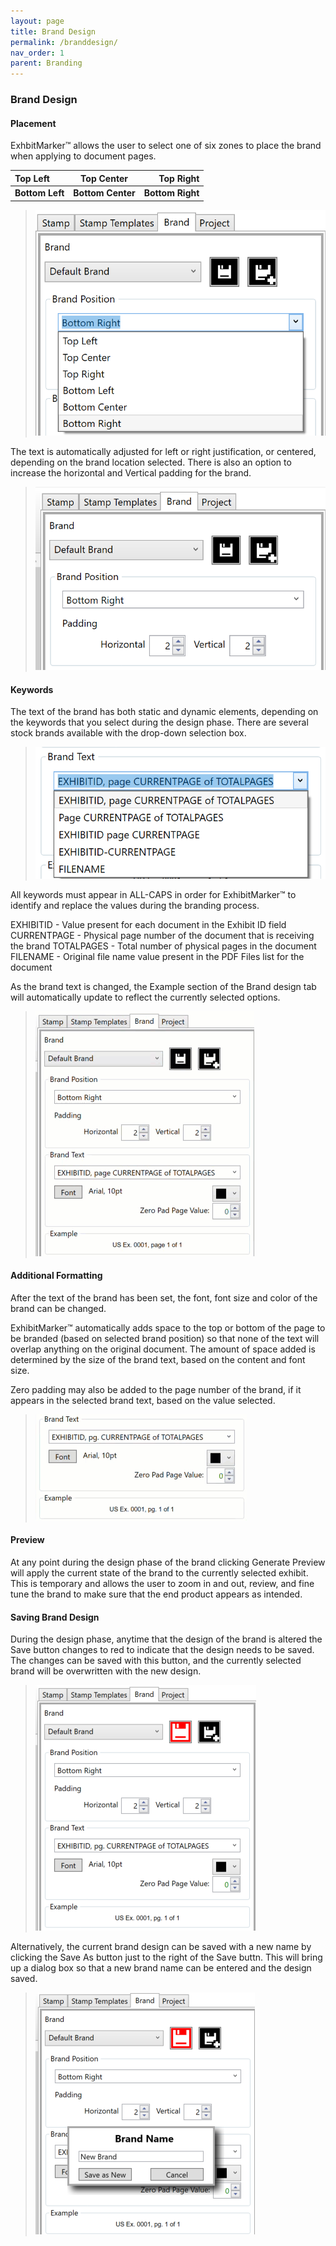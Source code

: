 ```yaml
---
layout: page
title: Brand Design
permalink: /branddesign/
nav_order: 1
parent: Branding
---
```


### Brand Design

#### Placement

ExhbitMarker&trade; allows the user to select one of six zones to place the brand when applying to document pages.

|Top Left | Top Center | Top Right |
|:-------------|:-----:|-----------:|
|__Bottom Left__ | __Bottom Center__ | __Bottom Right__ |

> ![Screen Grab - Brand Zone Selection](brand_design_assets/brand_design_01_BrandZonePosition.png)

The text is automatically adjusted for left or right justification, or centered, depending on the brand location selected.  There is also an option to increase the horizontal and Vertical padding for the brand.

 > ![Screen Grab - Brand Position Padding](brand_design_assets/brand_design_01_BrandPadding.png)

#### Keywords

The text of the brand has both static and dynamic elements, depending on the keywords that you select during the design phase.  There are several stock brands available with the drop-down selection box.

> ![Screen Grab - Stock Brand Text Options](brand_design_assets/brand_design_03_BrandStockKeywordOptions.png)

All keywords must appear in ALL-CAPS in order for ExhibitMarker&trade; to identify and replace the values during the branding process.

EXHIBITID - Value present for each document in the Exhibit ID field
CURRENTPAGE - Physical page number of the document that is receiving the brand
TOTALPAGES - Total number of physical pages in the document
FILENAME - Original file name value present in the PDF Files list for the document

As the brand text is changed, the Example section of the Brand design tab will automatically update to reflect the currently selected options.

> ![Animation - Selection of different default Brands](brand_design_assets/brand_design_04_BrandOptionSelection.gif)

#### Additional Formatting

After the text of the brand has been set, the font, font size and color of the brand can be changed.

ExhibitMarker&trade; automatically adds space to the top or bottom of the page to be branded (based on selected brand position) so that none of the text will overlap anything on the original document.  The amount of space added is determined by the size of the brand text, based on the content and font size.

Zero padding may also be added to the page number of the brand, if it appears in the selected brand text, based on the value selected.

> ![Animation - Add zero padding to page numbers](brand_design_assets/brand_design_07_ZeroPadPageNumber.gif)

#### Preview

At any point during the design phase of the brand clicking Generate Preview will apply the current state of the brand to the currently selected exhibit.  This is temporary and allows the user to zoom in and out, review, and fine tune the brand to make sure that the end product appears as intended.


#### Saving Brand Design

During the design phase, anytime that the design of the brand is altered the Save button changes to red to indicate that the design needs to be saved.  The changes can be saved with this button, and the currently selected brand will be overwritten with the new design.

> ![Screen Grab - Save Brand Design Indicator](brand_design_assets/brand_design_05_SaveBrand.png)

Alternatively, the current brand design can be saved with a new name by clicking the Save As button just to the right of the Save buttn.  This will bring up a dialog box so that a new brand  name can be entered and the design saved.

> ![Screen Grab - Save Brand Design As](brand_design_assets/brand_design_06_SaveAsNewBrand.png)
